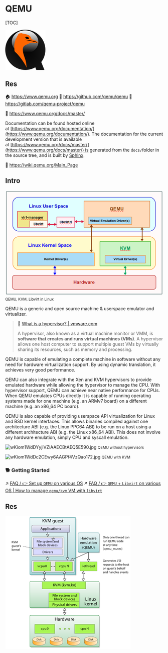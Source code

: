 # QEMU

[TOC]



![Logo](../../../../../../../../Assets/Pics/qemu_128x128.png)



## Res
🏠 https://www.qemu.org
🚧 https://github.com/qemu/qemu
🚧 https://gitlab.com/qemu-project/qemu

📂 https://www.qemu.org/docs/master/

Documentation can be found hosted online at [https://www.qemu.org/documentation/](https://www.qemu.org/documentation/). The documentation for the current development version that is available at [https://www.qemu.org/docs/master/](https://www.qemu.org/docs/master/) is generated from the `docs/`folder in the source tree, and is built by [Sphinx](https://www.sphinx-doc.org/en/master/).

📂 https://wiki.qemu.org/Main_Page



## Intro
![](../../../../../../../../Assets/Pics/Pasted%20image%2020230307225650.png)
<small>QEMU, KVM, Libvirt in Linux</small>


QEMU is a generic and open source machine & userspace emulator and virtualizer.

> 🔗 [What is a hypervisor? | vmware.com](https://www.vmware.com/topics/glossary/content/hypervisor.html)
>
> A hypervisor, also known as a virtual machine monitor or VMM, is **software that creates and runs virtual machines (VMs)**. A hypervisor allows one host computer to support multiple guest VMs by virtually sharing its resources, such as memory and processing.

QEMU is capable of emulating a complete machine in software without any need for hardware virtualization support. By using dynamic translation, it achieves very good performance. 

QEMU can also integrate with the Xen and KVM hypervisors to provide emulated hardware while allowing the hypervisor to manage the CPU. With hypervisor support, QEMU can achieve near native performance for CPUs. When QEMU emulates CPUs directly it is capable of running operating systems made for one machine (e.g. an ARMv7 board) on a different machine (e.g. an x86_64 PC board).

QEMU is also capable of providing userspace API virtualization for Linux and BSD kernel interfaces. This allows binaries compiled against one architecture ABI (e.g. the Linux PPC64 ABI) to be run on a host using a different architecture ABI (e.g. the Linux x86_64 ABI). This does not involve any hardware emulation, simply CPU and syscall emulation.

![wKiom1WdDYyjiVZiAAECBtAEQ5E590.jpg](https://img-blog.csdnimg.cn/20190318151921689.jpg?x-oss-process=image/watermark,type_ZmFuZ3poZW5naGVpdGk,shadow_10,text_aHR0cHM6Ly9ibG9nLmNzZG4ubmV0L3doYXRkYXk=,size_16,color_FFFFFF,t_70)
<small>QEMU without hypervisors </small>

![wKiom1WdDc2CEwy6AAGPf4VzQao172.jpg](https://img-blog.csdnimg.cn/20190318151929100.jpg?x-oss-process=image/watermark,type_ZmFuZ3poZW5naGVpdGk,shadow_10,text_aHR0cHM6Ly9ibG9nLmNzZG4ubmV0L3doYXRkYXk=,size_16,color_FFFFFF,t_70)
<small>QEMU with KVM</small>


### 🐕 Getting Started
↗ [FAQ / 👉 Set up `QEMU` on various OS](../../../../FAQ.md#👉%20Set%20up%20`QEMU`%20on%20various%20OS)
↗ [FAQ / 👉 `QEMU` + `Libvirt` on various OS | How to manage `qemu/kvm` VM with `libvirt`](../../../../FAQ.md#👉%20`QEMU`%20+%20`Libvirt`%20on%20various%20OS%20|%20How%20to%20manage%20`qemu/kvm`%20VM%20with%20`libvirt`)



## Res
[QEMU简介 | CSDN]: https://blog.csdn.net/hunanchenxingyu/article/details/43230229
[Set up a Mac for Qemu with Bridged Network]: https://upstreamwithoutapaddle.com/home-lab/bare-metal-bootstrap/
[What is the difference between qemu and kvm]: https://www.packetcoders.io/what-is-the-difference-between-qemu-and-kvm/


![image1](../../../../../../../../Assets/Pics/image1.png)

[在 macos 创建 QEMU 桥接网络]: https://taoshu.in/unix/qemu-bridge-on-macos.html
[KVM-Qemu-Libvirt三者之间的关系]: https://blog.csdn.net/whatday/article/details/78445932

[XOS 使用 qemu 创建虚拟机]:https://zhjwpku.com/2021/09/28/OSX-create-vm-using-qemu.html
[使用 qemu 搭建内核开发环境]:https://links.jianshu.com/go?to=https%3A%2F%2Fwww.cnblogs.com%2Fhellogc%2Fp%2F7482066.html

[👍 Getting started with qemu]: https://drewdevault.com/2018/09/10/Getting-started-with-qemu.html
